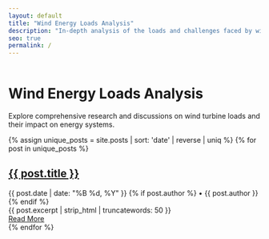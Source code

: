 ```yaml
---
layout: default
title: "Wind Energy Loads Analysis"
description: "In-depth analysis of the loads and challenges faced by wind energy systems."
seo: true
permalink: /
---
```


<header>
  <meta name="viewport" content="width=device-width, initial-scale=1">
  <meta name="robots" content="index, follow">
  <meta name="geo.region" content="DE-BW">
</header>

# Wind Energy Loads Analysis

Explore comprehensive research and discussions on wind turbine loads and their impact on energy systems.

<div class="posts">
  {% assign unique_posts = site.posts | sort: 'date' | reverse | uniq %}
  {% for post in unique_posts %}
    <article class="post">
      <h2><a href="{{ site.baseurl }}{{ post.url }}">{{ post.title }}</a></h2>
      <div class="post-meta">
        <span class="date">{{ post.date | date: "%B %d, %Y" }}</span>
        {% if post.author %} • <span class="author">{{ post.author }}</span>{% endif %}
      </div>
      <div class="excerpt">
        {{ post.excerpt | strip_html | truncatewords: 50 }}
      </div>
      <a href="{{ site.baseurl }}{{ post.url }}" class="read-more">Read More</a>
    </article>
  {% endfor %}
</div>
